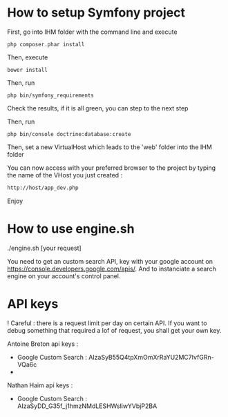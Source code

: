 # How to setup Symfony project 

First, go into IHM folder with the command line and execute 
```shell
php composer.phar install
```

Then, execute 
```shell
bower install
```

Then, run 
```shell
php bin/symfony_requirements
```
Check the results, if it is all green, you can step to the next step

Then, run 
```shell
php bin/console doctrine:database:create
```

Then, set a new VirtualHost which leads to the 'web' folder into the IHM folder

You can now access with your preferred browser to the project by typing the name of the VHost you just created :
```html
http://host/app_dev.php
```  

Enjoy

# How to use engine.sh

./engine.sh [your request]

You need to get an custom search API, key with your google account on https://console.developers.google.com/apis/.
And to instanciate a search engine on your account's control panel. 

# API keys
! Careful : there is a request limit per day on certain API. If you want to debug something that required a lof of request, you shall get your own key.

Antoine Breton api keys :
 - Google Custom Search : AIzaSyB55Q4tpXmOmXrRaYU2MC7IvfGRn-VQa6c
 - 

Nathan Haim api keys :
 - Google Custom Search : AIzaSyDD_G35f_j1hmzNMdLESHWsliwYVbjP2BA

